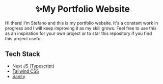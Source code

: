 <div align="center"><h1>✨My Portfolio Website</h1></div>

Hi there! I'm Stefano and this is my portfolio website. It's a constant work in progress and I will keep improving it as my skill grows. Feel free to use this as an inspiration for your own project or to star this repository if you find this project useful.

## Tech Stack

- [Next JS (Typescript)](https://nextjs.org/)
- [Tailwind CSS](https://tailwindcss.com/)
- [Sanity](https://www.sanity.io/)
